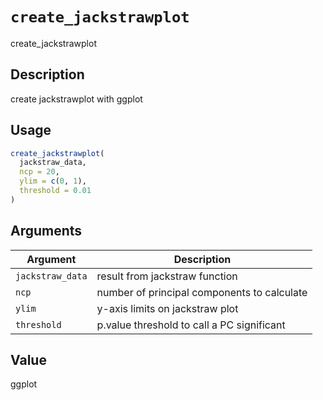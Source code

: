 # `create_jackstrawplot`

create_jackstrawplot


## Description

create jackstrawplot with ggplot


## Usage

```r
create_jackstrawplot(
  jackstraw_data,
  ncp = 20,
  ylim = c(0, 1),
  threshold = 0.01
)
```


## Arguments

Argument      |Description
------------- |----------------
`jackstraw_data`     |     result from jackstraw function
`ncp`     |     number of principal components to calculate
`ylim`     |     y-axis limits on jackstraw plot
`threshold`     |     p.value threshold to call a PC significant


## Value

ggplot



